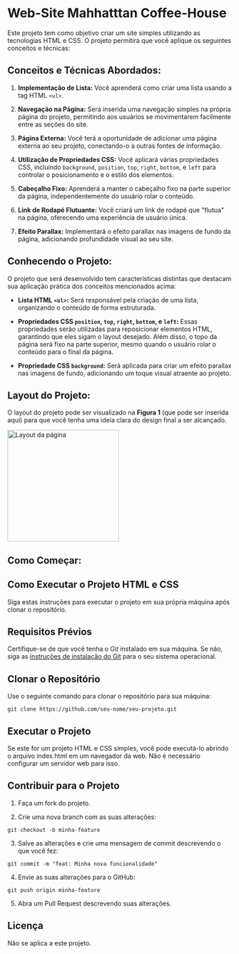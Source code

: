 # Web-Site Mahhatttan Coffee-House

Este projeto tem como objetivo criar um site simples utilizando as tecnologias HTML e CSS. O projeto permitirá que você aplique os seguintes conceitos e técnicas:

## Conceitos e Técnicas Abordados:

1. **Implementação de Lista:** Você aprenderá como criar uma lista usando a tag HTML `<ul>`.

2. **Navegação na Página:** Será inserida uma navegação simples na própria página do projeto, permitindo aos usuários se movimentarem facilmente entre as seções do site.

3. **Página Externa:** Você terá a oportunidade de adicionar uma página externa ao seu projeto, conectando-o a outras fontes de informação.

4. **Utilização de Propriedades CSS:** Você aplicará várias propriedades CSS, incluindo `background`, `position`, `top`, `right`, `bottom`, e `left` para controlar o posicionamento e o estilo dos elementos.

5. **Cabeçalho Fixo:** Aprenderá a manter o cabeçalho fixo na parte superior da página, independentemente do usuário rolar o conteúdo.

6. **Link de Rodapé Flutuante:** Você criará um link de rodapé que "flutua" na página, oferecendo uma experiência de usuário única.

7. **Efeito Parallax:** Implementará o efeito parallax nas imagens de fundo da página, adicionando profundidade visual ao seu site.

## Conhecendo o Projeto:

O projeto que será desenvolvido tem características distintas que destacam sua aplicação prática dos conceitos mencionados acima:

- **Lista HTML `<ul>`:** Será responsável pela criação de uma lista, organizando o conteúdo de forma estruturada.

- **Propriedades CSS `position`, `top`, `right`, `bottom`, e `left`:** Essas propriedades serão utilizadas para reposicionar elementos HTML, garantindo que eles sigam o layout desejado. Além disso, o topo da página será fixo na parte superior, mesmo quando o usuário rolar o conteúdo para o final da página.

- **Propriedade CSS `background`:** Será aplicada para criar um efeito parallax nas imagens de fundo, adicionando um toque visual atraente ao projeto.

## Layout do Projeto:

O layout do projeto pode ser visualizado na **Figura 1** (que pode ser inserida aqui) para que você tenha uma ideia clara do design final a ser alcançado.

<img src="./img/fig1.png" alt="Layout da página" width="250">

## Como Começar:

## Como Executar o Projeto HTML e CSS

Siga estas instruções para executar o projeto em sua própria máquina após clonar o repositório.

## Requisitos Prévios

Certifique-se de que você tenha o Git instalado em sua máquina. Se não, siga as [instruções de instalação do Git](https://git-scm.com/book/en/v2/Getting-Started-Installing-Git) para o seu sistema operacional.

## Clonar o Repositório

Use o seguinte comando para clonar o repositório para sua máquina:

```
git clone https://github.com/seu-nome/seu-projeto.git
```

## Executar o Projeto

Se este for um projeto HTML e CSS simples, você pode executá-lo abrindo o arquivo index.html em um navegador da web. Não é necessário configurar um servidor web para isso.


## Contribuir para o Projeto

1. Faça um fork do projeto.

2. Crie uma nova branch com as suas alterações:

```
git checkout -b minha-feature
```

3. Salve as alterações e crie uma mensagem de commit descrevendo o que você fez:

```
git commit -m "feat: Minha nova funcionalidade"
```

4. Envie as suas alterações para o GitHub:

```
git push origin minha-feature
```

5. Abra um Pull Request descrevendo suas alterações.

## Licença
Não se aplica a este projeto.


